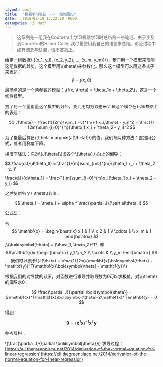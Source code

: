 ```yaml
---
layout: post
title:  "机器学习笔记（一） 线性回归"
date:   2018-02-18 13:22:00 -0600
categories: CS Math
---
```


<script src="https://cdnjs.cloudflare.com/ajax/libs/mathjax/2.7.0/MathJax.js?config=TeX-AMS-MML_HTMLorMML" type="text/javascript"></script>

> 这系列是一组我在Coursera上学习机器学习时总结的一些笔记。由于涉及到Coursera的Honor Code, 我尽量使用我自己的语言来总结。论证过程中如有疏忽与缺漏，请不吝指正。

给定一组数据\\({(x_1, y_1), (x_2, y_2), ..., (x_m, y_m)}\\)，我们用一个模型来预测这组数据的趋势，这个模型用\\(\theta\\)来参数化。那么这个模型可以用这条式子来表述：
$$
\hat{y} = f(x, \theta)
$$

最简单的是一个两参数的模型：\\(f(x, \theta) = \theta_1x + \theta_2\\)，这是一个线性模型。

为了用一个量衡量这个模型的好坏，我们用均方误差来计算这个模型在已知数据上的表现：

$$
J(\theta) = \frac{1}{2m}\sum_{i=0}^{m}(f(x_i,\theta) - y_i)^2 = \frac{1}{2m}\sum_{i=0}^{m}(\theta_1 x_i + \theta_2 - y_i)^2
$$

为了能最后算出\\(\theta = argmin(J(\theta))\\)的值，我们有两种方法：直接用公式，或者用梯度下降。

梯度下降法：先对\\(J(\theta)\\)求各个\\(\theta\\)方向上的偏导：

$$
\frac{dJ}{d\theta_0} = \frac{1}{m}\sum_{i=0}^{m}(\theta_1 x_i + \theta_2 - y_i)\\

\frac{dJ}{d\theta_1} = \frac{1}{m}\sum_{i=0}^{m}x_i(\theta_1 x_i + \theta_2 - y_i)
$$

之后更新各个\\(\theta\\)的值：

$$
\theta_i = \theta_i + \alpha * \frac{\partial J}{\partial\theta_i}
$$

公式法：

令
$$
\mathbf{x} =
 \begin{bmatrix}
  x_1 & 1 \\
  x_2 & 1 \\
  \cdots & \\
  x_m & 1
 \end{bmatrix}
$$
,\\(\boldsymbol{\theta} = (\theta_1, \theta_2)^T\\) 和
$$\mathbf{y}=
\begin{bmatrix}
 y_1 \\
 y_2 \\
 \cdots & \\
 y_m
\end{bmatrix}
$$， 我们可以表示\\(J(\theta) = \frac{1}{2m}(\mathbf{x}\boldsymbol{\theta} - \mathbf{y})^T(\mathbf{x}\boldsymbol{\theta} - \mathbf{y})\\)

根据我们的对导数的认识，对函数进行求导并取导数为0可以求极值。对\\(\theta\\)的偏导求0：

$$
\frac{\partial J}{\partial \boldsymbol{\theta}} = 2\mathbf{x}^T\mathbf{x}\boldsymbol{\theta}-2\mathbf{x}^T\mathbf{y} = 0
$$

得到：

$$
\boldsymbol{\theta} = (\mathbf{x}^T\mathbf{x})^{-1}\mathbf{x}^T\mathbf{y}
$$

参考资料：

\\(\frac{\partial J}{\partial \boldsymbol{\theta}}\\) 求导过程：[https://eli.thegreenplace.net/2014/derivation-of-the-normal-equation-for-linear-regression](https://eli.thegreenplace.net/2014/derivation-of-the-normal-equation-for-linear-regression)
